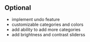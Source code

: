 ## Optional
- implement undo feature
- customizable categories and colors
- add ability to add more categories
- add brightness and contrast sliderss